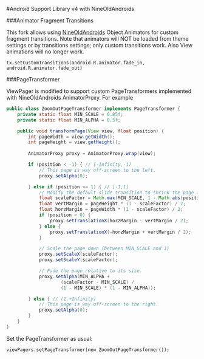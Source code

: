 #Android Support Library v4 with NineOldAndroids

###Animator Fragment Transitions

This fork allows using [NineOldAndroids](http://nineoldandroids.com) Object Animators for custom fragment transitions.  Note that animators will NOT be loaded from theme settings or by transitions settings; only custom transitions work.  Also View animations will no longer work.

    tx.setCustomTransitions(android.R.animator.fade_in, android.R.animator.fade_out)

###PageTransformer

ViewPager is modified to support custom PageTransformers implemented with NineOldAndroids AnimatorProxy.  For example

```java
public class ZoomOutPageTransformer implements PageTransformer {
    private static float MIN_SCALE = 0.85f;
    private static float MIN_ALPHA = 0.5f;

    public void transformPage(View view, float position) {
        int pageWidth = view.getWidth();
        int pageHeight = view.getHeight();
        
        AnimatorProxy proxy = AnimatorProxy.wrap(view);

        if (position < -1) { // [-Infinity,-1)
            // This page is way off-screen to the left.
            proxy.setAlpha(0);

        } else if (position <= 1) { // [-1,1]
            // Modify the default slide transition to shrink the page as well
            float scaleFactor = Math.max(MIN_SCALE, 1 - Math.abs(position));
            float vertMargin = pageHeight * (1 - scaleFactor) / 2;
            float horzMargin = pageWidth * (1 - scaleFactor) / 2;
            if (position < 0) {
                proxy.setTranslationX(horzMargin - vertMargin / 2);
            } else {
                proxy.setTranslationX(-horzMargin + vertMargin / 2);
            }

            // Scale the page down (between MIN_SCALE and 1)
            proxy.setScaleX(scaleFactor);
            proxy.setScaleY(scaleFactor);

            // Fade the page relative to its size.
            proxy.setAlpha(MIN_ALPHA +
                    (scaleFactor - MIN_SCALE) /
                    (1 - MIN_SCALE) * (1 - MIN_ALPHA));

        } else { // (1,+Infinity]
            // This page is way off-screen to the right.
            proxy.setAlpha(0);
        }
    }
}
```

Set the PageTransformer as usual:

    viewPagers.setPageTransformer(new ZoomOutPageTransformer());
